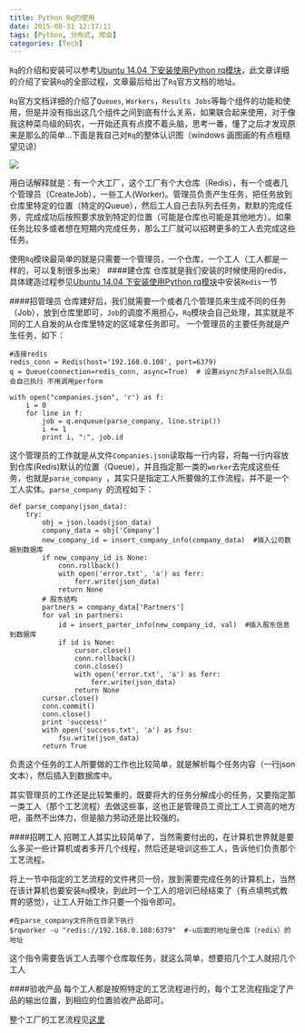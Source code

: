 ```yaml
---
title: Python Rq的使用
date: 2015-08-31 12:17:11
tags: [Python, 分布式, 爬虫]
categories: [Tech]
---
```

`Rq`的介绍和安装可以参考[Ubuntu 14.04 下安装使用Python rq模块](http://kdf5000.github.io/2015/08/23/Ubuntu-14-04-%E4%B8%8B%E5%AE%89%E8%A3%85%E4%BD%BF%E7%94%A8Python-rq%E6%A8%A1%E5%9D%97/)，此文章详细的介绍了安装`Rq`的全部过程，文章最后给出了`Rq`官方文档的地址。

 `Rq`官方文档详细的介绍了`Queues`, `Workers`，`Results Jobs`等每个组件的功能和使用，但是并没有指出这几个组件之间到底有什么关系，如果联合起来使用，对于像我这种菜鸟级的码农，一开始还真有点摸不着头脑，思考一番，懂了之后才发现原来是那么的简单...下面是我自己对`Rq`的整体认识图（windows 画图画的有点粗糙望见谅）

![](/images/archive/img_rq_model.png)

用白话解释就是：有一个大工厂，这个工厂有个大仓库（Redis），有一个或者几个管理员（CreateJob），一些工人(Worker)。管理员负责产生任务，把任务放到仓库里特定的位置（特定的Queue），然后工人自己去队列去任务，默默的完成任务，完成成功后按照要求放到特定的位置（可能是仓库也可能是其他地方）。如果任务比较多或者想在短期内完成任务，那么工厂就可以招聘更多的工人去完成这些任务。

使用`Rq`模块最简单的就是只需要一个管理员，一个仓库，一个工人（工人都是一样的，可以复制很多出来）
####建仓库
仓库就是我们安装的时候使用的redis，具体建造过程参见[Ubuntu 14.04 下安装使用Python rq模块](http://kdf5000.github.io/2015/08/23/Ubuntu-14-04-%E4%B8%8B%E5%AE%89%E8%A3%85%E4%BD%BF%E7%94%A8Python-rq%E6%A8%A1%E5%9D%97/)中安装`Redis`一节

<!--more-->

####招管理员
仓库建好后，我们就需要一个或者几个管理员来生成不同的任务（Job），放到仓库里即可，`Job`的调度不用担心，`Rq`模块会自己处理，其实就是不同的工人自发的从仓库里特定的区域拿任务即可。
一个管理员的主要任务就是产生任务，如下：
```
#连接redis
redis_conn = Redis(host='192.168.0.108', port=6379)
q = Queue(connection=redis_conn, async=True)  # 设置async为False则入队后会自己执行 不用调用perform

with open("companies.json", 'r') as f:
    i = 0
    for line in f:
        job = q.enqueue(parse_company, line.strip())
        i += 1
        print i, ":", job.id
```
这个管理员的工作就是从文件`Companies.json`读取每一行内容，将每一行内容放到仓库(Redis)默认的位置（Queue），并且指定那一类的`worker`去完成这些任务，也就是`parse_company `，其实只是指定工人所要做的工作流程，并不是一个工人实体。`parse_company `的流程如下：
```
def parse_company(json_data):
    try:
        obj = json.loads(json_data)
        company_data = obj['Company']
        new_company_id = insert_company_info(company_data)  #插入公司数据到数据库
        if new_company_id is None:
            conn.rollback()
            with open('error.txt', 'a') as ferr:
                ferr.write(json_data)
            return None
        # 股东结构
        partners = company_data['Partners']
        for val in partners:
            id = insert_parter_info(new_company_id, val)  #插入股东信息到数据库
            if id is None:
                cursor.close()
                conn.rollback()
                conn.close()
                with open('error.txt', 'a') as ferr:
                    ferr.write(json_data)
                return None
        cursor.close()
        conn.commit()
        conn.close()
        print 'success!'
        with open('success.txt', 'a') as fsu:
            fsu.write(json_data)
        return True
```

负责这个任务的工人所要做的工作也比较简单，就是解析每个任务内容（一行json文本），然后插入到数据库中。

其实管理员的工作还是比较繁重的，既要将大的任务分解成小的任务，又要指定那一类工人（那个工艺流程）去做这些事，这也正是管理员工资比工人工资高的地方吧，虽然不出体力，但是脑力劳动还是比较强的。

####招聘工人
招聘工人其实比较简单了，当然需要付出的，在计算机世界就是要么多买一些计算机或者多开几个线程，然后还是培训这些工人，告诉他们负责那个工艺流程。

将上一节中指定的工艺流程的文件拷贝一份，放到需要完成任务的计算机上，当然在该计算机也要安装`Rq`模块，到此时一个工人的培训已经结束了（有点填鸭式教育的感觉），让工人开始工作只要一个指令即可。
```
#在parse_company文件所在目录下执行
$rqworker -u "redis://192.168.0.108:6379"  #-u后面的地址是仓库（redis）的地址
```

这个指令需要告诉工人去哪个仓库取任务，就这么简单，想要招几个工人就招几个工人

####验收产品
每个工人都是按照特定的工艺流程进行的，每个工艺流程指定了产品的输出位置，到相应的位置验收产品即可。

整个工厂的工艺流程见[这里](https://github.com/KDF5000/ParseCompany)





